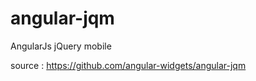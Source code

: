 angular-jqm
===========

AngularJs jQuery mobile

source : https://github.com/angular-widgets/angular-jqm
